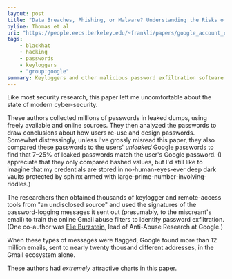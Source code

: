 ```yaml
---
layout: post
title: "Data Breaches, Phishing, or Malware? Understanding the Risks of Stolen Credentials"
byline: Thomas et al
uri: "https://people.eecs.berkeley.edu/~frankli/papers/google_account_compromise.pdf"
tags:
    - blackhat
    - hacking
    - passwords
    - keyloggers
    - "group:google"
summary: Keyloggers and other malicious password exfiltration software are largely unchecked on the open black market of the internet, where password leaks coupled with some basic analysis can affect millions of people.
---
```


Like most security research, this paper left me uncomfortable about the state of modern cyber-security.

These authors collected millions of passwords in leaked dumps, using freely available and online sources. They then analyzed the passwords to draw conclusions about how users re-use and design passwords. Somewhat distressingly, unless I've grossly misread this paper, they also compared these passwords to the users' _unleaked_ Google passwords to find that 7–25% of leaked passwords match the user's Google password. (I appreciate that they only compared hashed values, but I'd still like to imagine that my credentials are stored in no-human-eyes-ever deep dark vaults protected by sphinx armed with large-prime-number-involving-riddles.)

The researchers then obtained thousands of keylogger and remote-access tools from "an undisclosed source" and used the signatures of the password-logging messages it sent out (presumably, to the miscreant's email) to train the online Gmail abuse filters to identify password exfiltration. (One co-author was [Elie Burzstein](https://twitter.com/elie), lead of Anti-Abuse Research at Google.)

When these types of messages were flagged, Google found more than 12 million emails, sent to nearly twenty thousand different addresses, in the Gmail ecosystem alone.

These authors had _extremely_ attractive charts in this paper.
